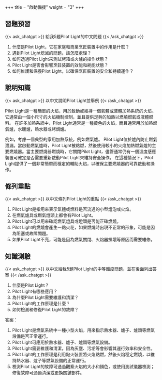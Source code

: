 +++
title = "啟動備援"
weight = "3"
+++
## 習題預習
{{< ask_chatgpt >}}
給我5題Pilot Light的中文問題
{{< /ask_chatgpt >}}

1. 什麼是Pilot Light，它在家庭和商業烹飪裝置中的作用是什麼？
2. 遇到Pilot Light熄滅的問題，該怎麼處理？
3. 如何透過Pilot Light來測試烤箱或火爐的操作狀態？
4. Pilot Light是否會影響烹飪裝置的效能和耗能狀態？
5. 如何維護和保養Pilot Light，以確保烹飪裝置的安全和持續運作？   

## 說明知識
{{< ask_chatgpt >}}
以中文說明Pilot Light並舉例
{{< /ask_chatgpt >}}

Pilot Light是一種簡單的火焰，用於啟動或維持一個氣體或液體加熱系統的火焰。 它通常由一個小尺寸的火焰機制控制，並且提供足夠的加熱以燃燒燃氣或液體燃料。 在許多加熱系統中，Pilot Light通常是一種黃色的火焰，而且通常用於加熱燃氣爐，水暖爐，熱水器或烤焗爐。

例如，考慮一個典型的家用加熱系統，例如燃氣爐。 Pilot Light位於爐內防止燃氣泄漏。當啟動燃氣爐時，Pilot Light被點燃，然後使用較小的火焰加熱燃氣爐的主要燃燒器。當主要燃燒器燃燒時，它關閉Pilot Light，儘管通常仍有一個溫度感應裝置可確定是否需要重新啟動Pilot Light來維持安全操作。 在這種情況下，Pilot Light提供了一個非常簡單而穩定的輔助火焰，以確保主要燃燒器的可靠啟動和操作。   

## 條列重點
{{< ask_chatgpt >}}
以中文條列Pilot Light的重點
{{< /ask_chatgpt >}}

1. Pilot Light是指用來表示氣體或燃料是否流通的小型燈泡或火焰。
2. 在燃氣爐具或燃氣燈頭上都會有Pilot Light。
3. Pilot Light可以用來確認燃氣燈具或燈頭是否能正確燃燒。
4. Pilot Light的燃燒會產生一點火花，如果燃燒時出現不正常的形象，可能是因為阻塞或故障問題。
5. 如果Pilot Light不亮，可能是因為燃氣關閉、火焰器損壞等原因而需要維修。   

## 知識測驗
{{< ask_chatgpt >}}
以中文給我5題Pilot Light的中等難度問題，並在後面列出答案
{{< /ask_chatgpt >}}

1. 什麼是Pilot Light？
2. Pilot Light有哪些應用？
3. 為什麼Pilot Light需要維護和清潔？
4. Pilot Light的工作原理是什麼？
5. 如何檢測和修復Pilot Light的故障？

答案：
1. Pilot Light是燃氣系統中一種小型火焰，用來指示熱水器、爐子、爐頭等燃氣設備是否正常運行。
2. Pilot Light可應用於熱水器、爐子、爐頭等燃氣設備。
3. Pilot Light需要維護和清潔，因為灰塵、污垢等會影響其運行效率和安全性。
4. Pilot Light的工作原理是利用點火裝置將火焰點燃，然後火焰穩定燃燒，以維持熱水器、爐子等燃氣設備的正常運行。
5. 檢測Pilot Light的故障可通過觀察火焰的大小和顏色，或使用測試儀器檢測；修復故障可通過清潔或更換關鍵部件。   

